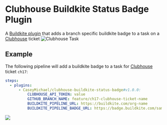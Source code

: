 # Clubhouse Buildkite Status Badge Plugin
A [Buildkite plugin](https://buildkite.com/docs/agent/v3/plugins) that adds a branch specific buildkite badge to a task on a [Clubhouse](https://clubhouse.io/) ticket
![Clubhouse Task](https://imgur.com/eSGqrRa.png)

## Example

The following pipeline will add a buildkite badge to a task for [Clubhouse](https://clubhouse.io/) ticket `ch17`:

```yml
steps:
  - plugins:
      - CaseyMichael/clubhouse-buildkite-status-badge#v1.0.0:
          CLUBHOUSE_API_TOKEN: value
          GITHUB_BRANCH_NAME: feature/ch17-clubhouse-ticket-name
          BUILDKITE_PIPELINE_URL: https://buildkite.com/org-name
          BUILDKITE_PIPELINE_BADGE_URL: https://badge.buildkite.com/sample.svg
```

<a href="https://www.buymeacoffee.com/caseymichael"><img src="https://img.buymeacoffee.com/button-api/?text=Buy me a coffee&emoji=&slug=caseymichael&button_colour=FFDD00&font_colour=000000&font_family=Poppins&outline_colour=000000&coffee_colour=ffffff"></a>